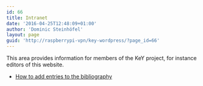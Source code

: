 ```yaml
---
id: 66
title: Intranet
date: '2016-04-25T12:48:09+01:00'
author: 'Dominic Steinhöfel'
layout: page
guid: 'http://raspberrypi-vpn/key-wordpress/?page_id=66'
---
```


This area provides information for members of the KeY project, for instance editors of this website.

- [How to add entries to the bibliography](/key-wordpress/adding-bibliography-entries/)